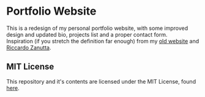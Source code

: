 # Portfolio Website

This is a redesign of my personal portfolio website, with some improved design and updated bio, projects list and a proper contact form.  
Inspiration (if you stretch the definition far enough) from my [old website](https://github.com/anthrxc/personal-website) and [Riccardo Zanutta](https://riccardozanutta.com/).

## MIT License

This repository and it's contents are licensed under the MIT License, found [here](https://github.com/anthrxc/portfolio/LICENSE.md).